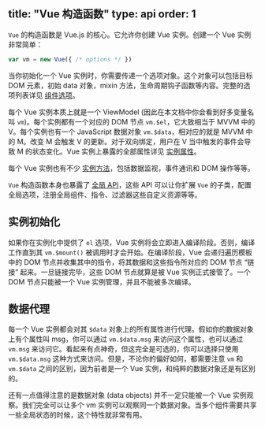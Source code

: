 title: "Vue 构造函数"
type: api
order: 1
---

`Vue` 的构造函数是 Vue.js 的核心。它允许你创建 Vue 实例。创建一个 Vue 实例非常简单：

``` js
var vm = new Vue({ /* options */ })
```

当你初始化一个 Vue 实例时，你需要传递一个选项对象。这个对象可以包括目标 DOM 元素，初始 data 对象，mixin 方法，生命周期钩子函数等内容。完整的选项列表详见 [组件选项](../api/options.html)。

每个 Vue 实例本质上就是一个 ViewModel (因此在本文档中你会看到好多变量名叫 `vm`)。每个实例都有一个对应的 DOM 节点 `vm.$el`，它大致相当于 MVVM 中的 V。每个实例也有一个 JavaScript 数据对象 `vm.$data`，相对应的就是 MVVM 中的 M。改变 M 会触发 V 的更新。对于双向绑定，用户在 V 当中触发的事件会导致 M 的状态变化。Vue 实例上暴露的全部属性详见 [实例属性](../api/instance-properties.html)。

每个 Vue 实例也有不少 [实例方法](../api/instance-methods.html)，包括数据监视，事件通讯和 DOM 操作等等。

`Vue` 构造函数本身也暴露了 [全局 API](../api/global-api.html)，这些 API 可以让你扩展 `Vue` 的子类，配置全局选项，注册全局组件、指令、过滤器这些自定义资源等等。

## 实例初始化

如果你在实例化中提供了 `el` 选项，Vue 实例将会立即进入编译阶段。否则，编译工作直到其 `vm.$mount()` 被调用时才会开始。在编译阶段，Vue 会递归遍历模板中的 DOM 节点并收集其中的指令，将其数据和这些指令所对应的 DOM 节点 “链接” 起来。一旦链接完毕，这些 DOM 节点就算是被 Vue 实例正式接管了。一个 DOM 节点只能被一个 Vue 实例管理，并且不能被多次编译。

## 数据代理

每一个 Vue 实例都会对其 `$data` 对象上的所有属性进行代理。假如你的数据对象上有个属性叫 msg，你可以通过 `vm.$data.msg` 来访问这个属性，也可以通过 `vm.msg` 来访问它。看起来有点神奇，但这完全是可选的，你可以选择只使用 `vm.$data.msg` 这种方式来访问。但是，不论你的偏好如何，都需要注意 `vm` 和 `vm.$data` 之间的区别，因为前者是一个 Vue 实例，和纯粹的数据对象还是有区别的。

还有一点值得注意的是数据对象 (data objects) 并不一定只能被一个 Vue 实例观察。我们完全可以让多个 vm 实例可以观察同一个数据对象。当多个组件需要共享一些全局状态的时候，这个特性就非常有用。
